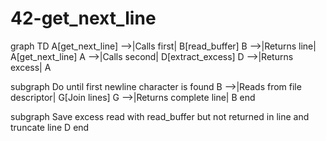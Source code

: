 # 42-get_next_line

graph TD
  A[get_next_line] -->|Calls first| B[read_buffer]
  B -->|Returns line| A[get_next_line]
  A -->|Calls second| D[extract_excess]
  D -->|Returns excess| A

  subgraph Do until first newline character is found
    B -->|Reads from file descriptor| G[Join  lines]
    G -->|Returns complete line| B
  end

  subgraph Save excess read with read_buffer but not returned in line and truncate line
    D
  end
